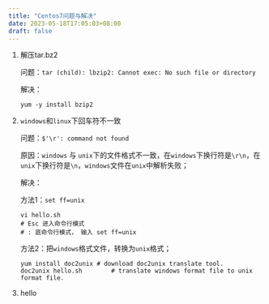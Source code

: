 ```yaml
---
title: "Centos7问题与解决"
date: 2023-05-18T17:05:03+08:00
draft: false
---
```


1. 解压tar.bz2

   问题：`tar (child): lbzip2: Cannot exec: No such file or directory` 

   解决：

   ```shell
   yum -y install bzip2
   ```

2. `windows`和`linux`下回车符不一致

   问题：`$'\r': command not found`

   原因：`windows` 与 `unix`下的文件格式不一致，在`windows`下换行符是`\r\n`，在`unix`下换行符是`\n`，`windows`文件在`unix`中解析失败；

   解决：

   方法1：`set ff=unix`

   ```shell
   vi hello.sh
   # Esc 进入命令行模式
   # : 底命令行模式， 输入 set ff=unix
   ```

   方法2：把`windows`格式文件，转换为`unix`格式；

   ```shell
   yum install doc2unix	# download doc2unix translate tool.
   doc2unix hello.sh		# translate windows format file to unix format file.
   ```

3. hello
